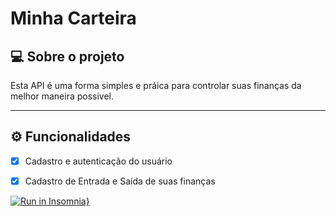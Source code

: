 # Minha Carteira

## 💻 Sobre o projeto

Esta API é uma forma simples e práica para controlar suas finanças da melhor maneira possivel.

---

## ⚙️ Funcionalidades

- [x] Cadastro e autenticação do usuário
- [x] Cadastro de Entrada e Saída de suas finanças


[![Run in Insomnia}](https://insomnia.rest/images/run.svg)](https://insomnia.rest/run/?label=Minha%20Carteira&uri=https%3A%2F%2Fgithub.com%2Fbrhenriq%2Fminha-carteira%2Fblob%2Fmain%2Fbackend%2Frotas_testadas.json)
